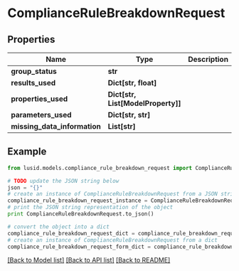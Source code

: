 # ComplianceRuleBreakdownRequest


## Properties
Name | Type | Description | Notes
------------ | ------------- | ------------- | -------------
**group_status** | **str** |  | 
**results_used** | **Dict[str, float]** |  | 
**properties_used** | **Dict[str, List[ModelProperty]]** |  | 
**parameters_used** | **Dict[str, str]** |  | 
**missing_data_information** | **List[str]** |  | 

## Example

```python
from lusid.models.compliance_rule_breakdown_request import ComplianceRuleBreakdownRequest

# TODO update the JSON string below
json = "{}"
# create an instance of ComplianceRuleBreakdownRequest from a JSON string
compliance_rule_breakdown_request_instance = ComplianceRuleBreakdownRequest.from_json(json)
# print the JSON string representation of the object
print ComplianceRuleBreakdownRequest.to_json()

# convert the object into a dict
compliance_rule_breakdown_request_dict = compliance_rule_breakdown_request_instance.to_dict()
# create an instance of ComplianceRuleBreakdownRequest from a dict
compliance_rule_breakdown_request_form_dict = compliance_rule_breakdown_request.from_dict(compliance_rule_breakdown_request_dict)
```
[[Back to Model list]](../README.md#documentation-for-models) [[Back to API list]](../README.md#documentation-for-api-endpoints) [[Back to README]](../README.md)



